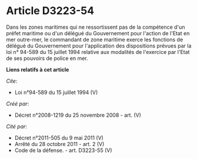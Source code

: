 # Article D3223-54

Dans les zones maritimes qui ne ressortissent pas de la compétence d'un préfet maritime ou d'un délégué du Gouvernement pour
l'action de l'Etat en mer outre-mer, le commandant de zone maritime exerce les fonctions de délégué du Gouvernement pour
l'application des dispositions prévues par la loi n° 94-589 du 15 juillet 1994 relative aux modalités de l'exercice par
l'Etat de ses pouvoirs de police en mer.

**Liens relatifs à cet article**

_Cite_:

  - Loi n°94-589 du 15 juillet 1994 (V)

_Créé par_:

  - Décret n°2008-1219 du 25 novembre 2008 - art. (V)

_Cité par_:

  - Décret n°2011-505 du 9 mai 2011 (V)
  - Arrêté du 28 octobre 2011 - art. 2 (V)
  - Code de la défense. - art. D3223-55 (V)
